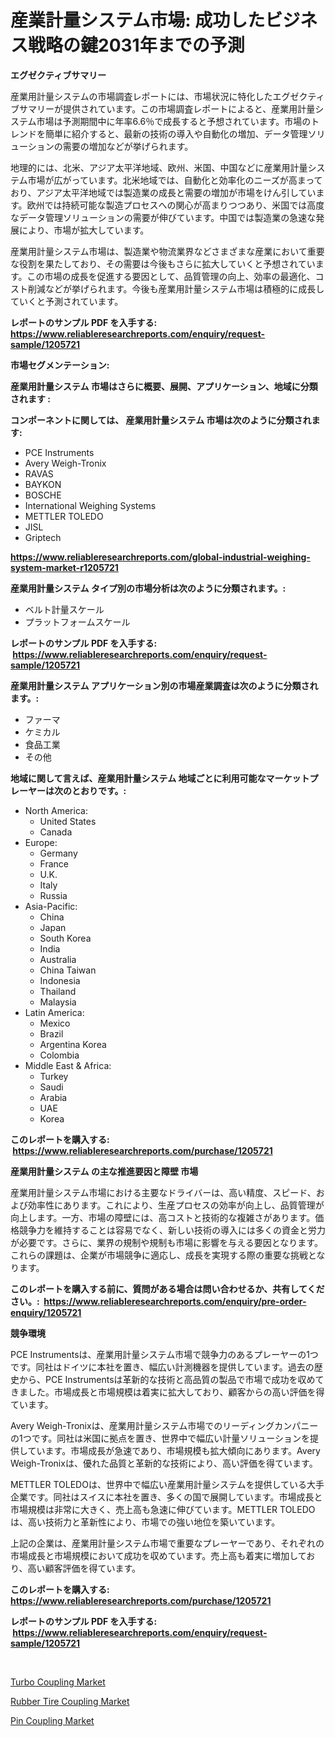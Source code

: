 <p><h1>産業計量システム市場: 成功したビジネス戦略の鍵2031年までの予測</h1></p><p><strong>エグゼクティブサマリー</strong></p>
<p><p>産業用計量システムの市場調査レポートには、市場状況に特化したエグゼクティブサマリーが提供されています。この市場調査レポートによると、産業用計量システム市場は予測期間中に年率6.6％で成長すると予想されています。市場のトレンドを簡単に紹介すると、最新の技術の導入や自動化の増加、データ管理ソリューションの需要の増加などが挙げられます。</p><p>地理的には、北米、アジア太平洋地域、欧州、米国、中国などに産業用計量システム市場が広がっています。北米地域では、自動化と効率化のニーズが高まっており、アジア太平洋地域では製造業の成長と需要の増加が市場をけん引しています。欧州では持続可能な製造プロセスへの関心が高まりつつあり、米国では高度なデータ管理ソリューションの需要が伸びています。中国では製造業の急速な発展により、市場が拡大しています。</p><p>産業用計量システム市場は、製造業や物流業界などさまざまな産業において重要な役割を果たしており、その需要は今後もさらに拡大していくと予想されています。この市場の成長を促進する要因として、品質管理の向上、効率の最適化、コスト削減などが挙げられます。今後も産業用計量システム市場は積極的に成長していくと予測されています。</p></p>
<p><strong>レポートのサンプル PDF を入手する: <a href="https://www.reliableresearchreports.com/enquiry/request-sample/1205721">https://www.reliableresearchreports.com/enquiry/request-sample/1205721</a></strong></p>
<p><strong>市場セグメンテーション:</strong></p>
<p><strong> 産業用計量システム 市場はさらに概要、展開、アプリケーション、地域に分類されます :</strong></p>
<p><strong>コンポーネントに関しては、 産業用計量システム 市場は次のように分類されます: &nbsp;</strong></p>
<p><ul><li>PCE Instruments</li><li>Avery Weigh-Tronix</li><li>RAVAS</li><li>BAYKON</li><li>BOSCHE</li><li>International Weighing Systems</li><li>METTLER TOLEDO</li><li>JISL</li><li>Griptech</li></ul></p>
<p><strong><a href="https://www.reliableresearchreports.com/global-industrial-weighing-system-market-r1205721">https://www.reliableresearchreports.com/global-industrial-weighing-system-market-r1205721</a></strong></p>
<p><strong> 産業用計量システム タイプ別の市場分析は次のように分類されます。:</strong></p>
<p><ul><li>ベルト計量スケール</li><li>プラットフォームスケール</li></ul></p>
<p><strong>レポートのサンプル PDF を入手する: &nbsp;<a href="https://www.reliableresearchreports.com/enquiry/request-sample/1205721">https://www.reliableresearchreports.com/enquiry/request-sample/1205721</a></strong></p>
<p><strong> 産業用計量システム アプリケーション別の市場産業調査は次のように分類されます。:</strong></p>
<p><ul><li>ファーマ</li><li>ケミカル</li><li>食品工業</li><li>その他</li></ul></p>
<p><strong>地域に関して言えば、産業用計量システム 地域ごとに利用可能なマーケットプレーヤーは次のとおりです。:</strong></p>
<p><ul>
    <li>
        North America:
        <ul>
            <li>United States</li>
            <li>Canada</li>
        </ul>
    </li>
    <li>
        Europe:
        <ul>
            <li>Germany</li>
            <li>France</li>
            <li>U.K.</li>
            <li>Italy</li>
            <li>Russia</li>
        </ul>
    </li>
    <li>
        Asia-Pacific:
        <ul>
            <li>China</li>
            <li>Japan</li>
            <li>South Korea</li>
            <li>India</li>
            <li>Australia</li>
            <li>China Taiwan</li>
            <li>Indonesia</li>
            <li>Thailand</li>
            <li>Malaysia</li>
        </ul>
    </li>
    <li>
        Latin America:
        <ul>
            <li>Mexico</li>
            <li>Brazil</li>
            <li>Argentina Korea</li>
            <li>Colombia</li>
        </ul>
    </li>
    <li>
        Middle East & Africa:
        <ul>
            <li>Turkey</li>
            <li>Saudi</li>
            <li>Arabia</li>
            <li>UAE</li>
            <li>Korea</li>
        </ul>
    </li>
    </ul></p>
<p><strong>このレポートを購入する: &nbsp;<a href="https://www.reliableresearchreports.com/purchase/1205721">https://www.reliableresearchreports.com/purchase/1205721</a></strong></p>
<p><strong>産業用計量システム の主な推進要因と障壁 市場</strong></p>
<p><p>産業用計量システム市場における主要なドライバーは、高い精度、スピード、および効率性にあります。これにより、生産プロセスの効率が向上し、品質管理が向上します。一方、市場の障壁には、高コストと技術的な複雑さがあります。価格競争力を維持することは容易でなく、新しい技術の導入には多くの資金と労力が必要です。さらに、業界の規制や規制も市場に影響を与える要因となります。これらの課題は、企業が市場競争に適応し、成長を実現する際の重要な挑戦となります。</p></p>
<p><strong>このレポートを購入する前に、質問がある場合は問い合わせるか、共有してください。:&nbsp; <a href="https://www.reliableresearchreports.com/enquiry/pre-order-enquiry/1205721">https://www.reliableresearchreports.com/enquiry/pre-order-enquiry/1205721</a></strong></p>
<p><strong>競争環境</strong></p>
<p><p>PCE Instrumentsは、産業用計量システム市場で競争力のあるプレーヤーの1つです。同社はドイツに本社を置き、幅広い計測機器を提供しています。過去の歴史から、PCE Instrumentsは革新的な技術と高品質の製品で市場で成功を収めてきました。市場成長と市場規模は着実に拡大しており、顧客からの高い評価を得ています。</p><p>Avery Weigh-Tronixは、産業用計量システム市場でのリーディングカンパニーの1つです。同社は米国に拠点を置き、世界中で幅広い計量ソリューションを提供しています。市場成長が急速であり、市場規模も拡大傾向にあります。Avery Weigh-Tronixは、優れた品質と革新的な技術により、高い評価を得ています。</p><p>METTLER TOLEDOは、世界中で幅広い産業用計量システムを提供している大手企業です。同社はスイスに本社を置き、多くの国で展開しています。市場成長と市場規模は非常に大きく、売上高も急速に伸びています。METTLER TOLEDOは、高い技術力と革新性により、市場での強い地位を築いています。</p><p>上記の企業は、産業用計量システム市場で重要なプレーヤーであり、それぞれの市場成長と市場規模において成功を収めています。売上高も着実に増加しており、高い顧客評価を得ています。</p></p>
<p><strong>このレポートを購入する: &nbsp; <a href="https://www.reliableresearchreports.com/purchase/1205721">https://www.reliableresearchreports.com/purchase/1205721</a></strong></p>
<p><strong>レポートのサンプル PDF を入手する: &nbsp;<a href="https://www.reliableresearchreports.com/enquiry/request-sample/1205721">https://www.reliableresearchreports.com/enquiry/request-sample/1205721</a></strong><strong></strong></p>
<p>&nbsp;</p>
<p><p><a href="https://github.com/Chiragrp22/Market-Research-Report-List-4/blob/main/turbo-coupling-market.md">Turbo Coupling Market</a></p><p><a href="https://github.com/derrinmiltonellis35gcl/Market-Research-Report-List-2/blob/main/rubber-tire-coupling-market.md">Rubber Tire Coupling Market</a></p><p><a href="https://github.com/Sherrillcrooksxa8i18ucf2m/Market-Research-Report-List-2/blob/main/pin-coupling-market.md">Pin Coupling Market</a></p></p>